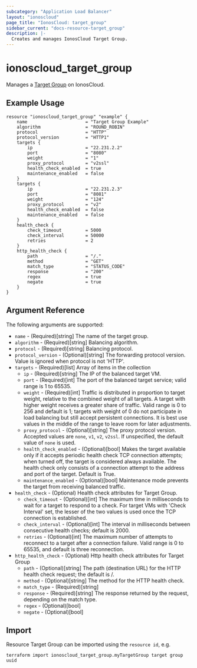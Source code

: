 ```yaml
---
subcategory: "Application Load Balancer"
layout: "ionoscloud"
page_title: "IonosCloud: target_group"
sidebar_current: "docs-resource-target_group"
description: |-
  Creates and manages IonosCloud Target Group.
---
```


# ionoscloud_target_group

Manages a [Target Group](https://docs.ionos.com/cloud/network-services/application-load-balancer/overview#target-group) on IonosCloud.

## Example Usage

```hcl
resource "ionoscloud_target_group" "example" {
    name                      = "Target Group Example" 
    algorithm                 = "ROUND_ROBIN"
    protocol                  = "HTTP"
    protocol_version          = "HTTP1"
    targets {
        ip                    = "22.231.2.2"
        port                  = "8080"
        weight                = "1"
        proxy_protocol        = "v2ssl"
        health_check_enabled  = true
        maintenance_enabled   = false
    }    
    targets {
        ip                    = "22.231.2.3"
        port                  = "8081"
        weight                = "124"
        proxy_protocol        = "v2"
        health_check_enabled  = false
        maintenance_enabled   = false
    }
    health_check {
        check_timeout         = 5000
        check_interval        = 50000
        retries               = 2
    }
    http_health_check {
        path                  = "/."
        method                = "GET"
        match_type            = "STATUS_CODE"
        response              = "200"
        regex                 = true
        negate                = true
    }
}
```

## Argument Reference

The following arguments are supported:

- `name` - (Required)[string] The name of the target group.
- `algorithm` - (Required)[string] Balancing algorithm.
- `protocol` - (Required)[string] Balancing protocol.
- `protocol_version` - (Optional)[string] The forwarding protocol version. Value is ignored when protocol is not 'HTTP'.
- `targets` - (Required)[list] Array of items in the collection
    - `ip` - (Required)[string] The IP of the balanced target VM.
    - `port` - (Required)[int] The port of the balanced target service; valid range is 1 to 65535.
    - `weight` - (Required)[int] Traffic is distributed in proportion to target weight, relative to the combined weight of all targets. A target with higher weight receives a greater share of traffic. Valid range is 0 to 256 and default is 1; targets with weight of 0 do not participate in load balancing but still accept persistent connections. It is best use values in the middle of the range to leave room for later adjustments.
    - `proxy_protocol` - (Optional)[string] The proxy protocol version. Accepted values are `none`, `v1`, `v2`, `v2ssl`. If unspecified, the default value of `none` is used.
    - `health_check_enabled` - (Optional)[bool] Makes the target available only if it accepts periodic health check TCP connection attempts; when turned off, the target is considered always available. The health check only consists of a connection attempt to the address and port of the target. Default is True.
    - `maintenance_enabled` - (Optional)[bool] Maintenance mode prevents the target from receiving balanced traffic.
- `health_check` - (Optional) Health check attributes for Target Group.
    - `check_timeout` - (Optional)[int] The maximum time in milliseconds to wait for a target to respond to a check. For target VMs with 'Check Interval' set, the lesser of the two  values is used once the TCP connection is established.
    - `check_interval` - (Optional)[int] The interval in milliseconds between consecutive health checks; default is 2000.
    - `retries` - (Optional)[int] The maximum number of attempts to reconnect to a target after a connection failure. Valid range is 0 to 65535, and default is three reconnection.
- `http_health_check` - (Optional) Http health check attributes for Target Group
    - `path` - (Optional)[string] The path (destination URL) for the HTTP health check request; the default is /.
    - `method` - (Optional)[string] The method for the HTTP health check.
    - `match_type` - (Required)[string] 
    - `response` - (Required)[string] The response returned by the request, depending on the match type.
    - `regex` - (Optional)[bool] 
    - `negate` - (Optional)[bool] 

## Import

Resource Target Group can be imported using the `resource id`, e.g.

```shell
terraform import ionoscloud_target_group.myTargetGroup target group uuid
```